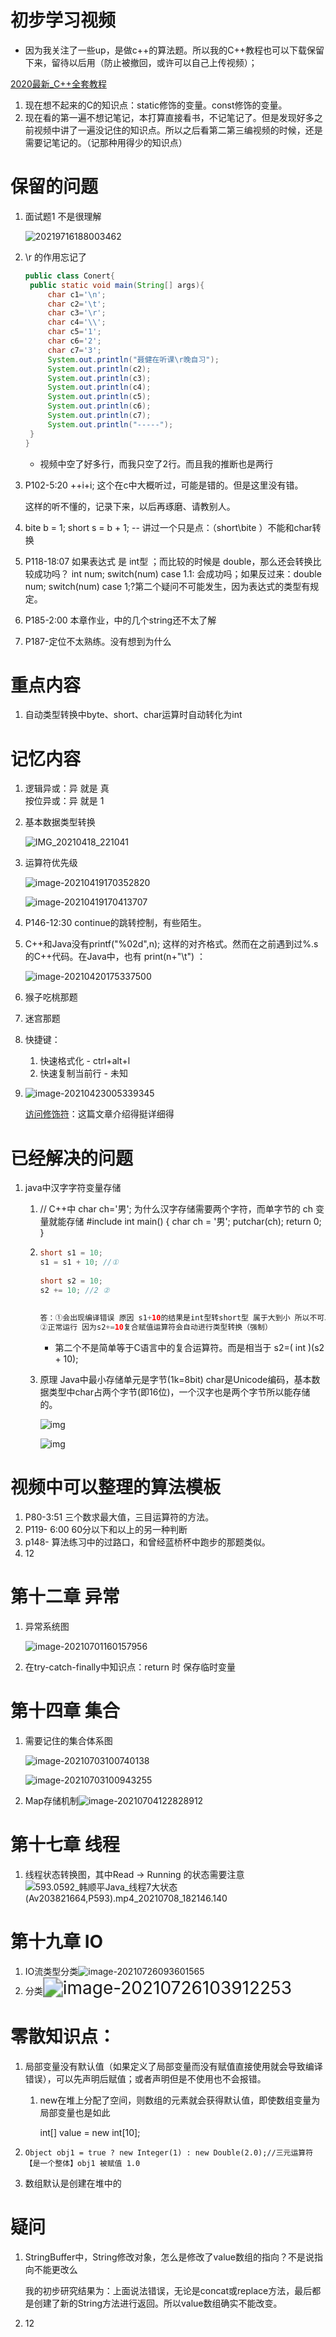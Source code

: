 # 初步学习视频

- 因为我关注了一些up，是做c++的算法题。所以我的C++教程也可以下载保留下来，留待以后用（防止被撤回，或许可以自己上传视频）；

[2020最新_C++全套教程](https://www.bilibili.com/video/BV12a4y1W7iW?p=8&spm_id_from=pageDriver)

1. 现在想不起来的C的知识点：static修饰的变量。const修饰的变量。
2. 现在看的第一遍不想记笔记，本打算直接看书，不记笔记了。但是发现好多之前视频中讲了一遍没记住的知识点。所以之后看第二第三编视频的时候，还是需要记笔记的。（记那种用得少的知识点）

# 保留的问题

1. 面试题1 不是很理解

   ![20219716188003462](粗略学习笔记.assets/20219716188003462.png)

2. \r 的作用忘记了

   ```java
   public class Conert{
   	public static void main(String[] args){
   		char c1='\n';
   		char c2='\t';
   		char c3='\r';
   		char c4='\\';
   		char c5='1';
   		char c6='2';
   		char c7='3';
   		System.out.println("聂健在听课\r晚自习");
   		System.out.println(c2);
   		System.out.println(c3);
   		System.out.println(c4);
   		System.out.println(c5);
   		System.out.println(c6);
   		System.out.println(c7);
   		System.out.println("-----");
   	}
   }
   ```

   - 视频中空了好多行，而我只空了2行。而且我的推断也是两行
   
3. P102-5:20 ++i+i;  这个在c中大概听过，可能是错的。但是这里没有错。

   这样的听不懂的，记录下来，以后再琢磨、请教别人。

4. bite b = 1;  short s = b + 1; --  讲过一个只是点：（short\bite ）不能和char转换

5. P118-18:07   如果表达式 是 int型  ；而比较的时候是 double，那么还会转换比较成功吗？ int num;    switch(num)      case 1.1:   会成功吗；如果反过来：double num;   switch(num)  case 1;?第二个疑问不可能发生，因为表达式的类型有规定。

6. P185-2:00 本章作业，中的几个string还不太了解

7. P187-定位不太熟练。没有想到为什么

# 重点内容

1. 自动类型转换中byte、short、char运算时自动转化为int

# 记忆内容

1. 逻辑异或：异 就是  真  
   按位异或：异 就是 1    

2. 基本数据类型转换

   ![IMG_20210418_221041](粗略学习笔记.assets/IMG_20210418_221041.jpg)

3. 运算符优先级

   ![image-20210419170352820](粗略学习笔记.assets/image-20210419170352820.png)

   ![image-20210419170413707](粗略学习笔记.assets/image-20210419170413707.png)

4. P146-12:30 continue的跳转控制，有些陌生。

5. C++和Java没有printf("%02d",n); 这样的对齐格式。然而在之前遇到过%.s的C++代码。在Java中，也有 print(n+"\t") ：

   ![image-20210420175337500](粗略学习笔记.assets/image-20210420175337500.png)
   
6. 猴子吃桃那题

7. 迷宫那题

8. 快捷键：

   1. 快速格式化 - ctrl+alt+l
   2. 快速复制当前行 - 未知
   
9. ![image-20210423005339345](粗略学习笔记.assets/image-20210423005339345.png)

   [访问修饰符](https://blog.csdn.net/qq_41998938/article/details/88979734)：这篇文章介绍得挺详细得

# 已经解决的问题

1. java中汉字字符变量存储

   1. //  C++中  char ch='男'; 为什么汉字存储需要两个字符，而单字节的 ch 变量就能存储
      #include<cstdio>
      int main() {
      	char ch = '男';
      	putchar(ch);
      	return 0;
      }

   2. ```java
      short s1 = 10;
      s1 = s1 + 10; //①
       
      short s2 = 10;
      s2 += 10; //2 ②
       
       
      答：①会出现编译错误 原因 s1+10的结果是int型转short型 属于大到小 所以不可以 解决：加强制类型转换(小数时会有数据丢失)
      ②正常运行 因为s2+=10复合赋值运算符会自动进行类型转换（强制）
      ```

      - 第二个不是简单等于C语言中的复合运算符。而是相当于 s2=( int )(s2 + 10); 

   3. 原理 Java中最小存储单元是字节(1k=8bit) char是Unicode编码，基本数据类型中char占两个字节(即16位)，一个汉字也是两个字节所以能存储的。

      ![img](粗略学习笔记.assets/20200720130013767.png)

      ![img](粗略学习笔记.assets/20200720130045886.png)

# 视频中可以整理的算法模板

1. P80-3:51   三个数求最大值，三目运算符的方法。
2. P119- 6:00 60分以下和以上的另一种判断
3. p148- 算法练习中的过路口，和曾经蓝桥杯中跑步的那题类似。
4. 12



# 第十二章 异常

1. 异常系统图

   ![image-20210701160157956](粗略学习笔记.assets/image-20210701160157956.png)

2. 在try-catch-finally中知识点：return 时 保存临时变量

# 第十四章 集合

1. 需要记住的集合体系图

   ![image-20210703100740138](粗略学习笔记.assets/image-20210703100740138.png)

   ![image-20210703100943255](粗略学习笔记.assets/image-20210703100943255.png)

2. Map存储机制![image-20210704122828912](粗略学习笔记.assets/image-20210704122828912.png)

# 第十七章 线程

1. 线程状态转换图，其中Read -> Running 的状态需要注意![593.0592_韩顺平Java_线程7大状态(Av203821664,P593).mp4_20210708_182146.140](粗略学习笔记.assets/593.0592_韩顺平Java_线程7大状态(Av203821664,P593).mp4_20210708_182146.140.jpg)

# 第十九章 IO

1. IO流类型分类![image-20210726093601565](粗略学习笔记.assets/image-20210726093601565.png)
2. 分类<img src="粗略学习笔记.assets/image-20210726103912253.png" alt="image-20210726103912253" style="zoom:200%;" />

# 零散知识点：

1. 局部变量没有默认值（如果定义了局部变量而没有赋值直接使用就会导致编译错误），可以先声明后赋值；或者声明但是不使用也不会报错。

   1. new在堆上分配了空间，则数组的元素就会获得默认值，即使数组变量为局部变量也是如此

       int[] value = new int[10];
   
2. ```
   Object obj1 = true ? new Integer(1) : new Double(2.0);//三元运算符【是一个整体】obj1 被赋值 1.0
   ```
   
3. 数组默认是创建在堆中的

# 疑问

1. StringBuffer中，String修改对象，怎么是修改了value数组的指向？不是说指向不能更改么

   我的初步研究结果为：上面说法错误，无论是concat或replace方法，最后都是创建了新的String方法进行返回。所以value数组确实不能改变。
   
2. 12
